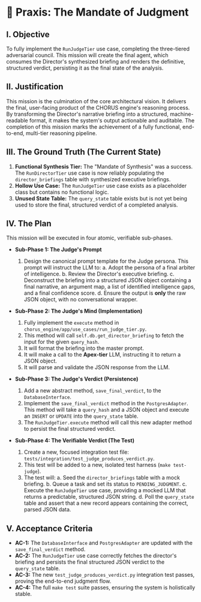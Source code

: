 # 🔱 Praxis: The Mandate of Judgment

## I. Objective

To fully implement the `RunJudgeTier` use case, completing the three-tiered adversarial council. This mission will create the final agent, which consumes the Director's synthesized briefing and renders the definitive, structured verdict, persisting it as the final state of the analysis.

## II. Justification

This mission is the culmination of the core architectural vision. It delivers the final, user-facing product of the CHORUS engine's reasoning process. By transforming the Director's narrative briefing into a structured, machine-readable format, it makes the system's output actionable and auditable. The completion of this mission marks the achievement of a fully functional, end-to-end, multi-tier reasoning pipeline.

## III. The Ground Truth (The Current State)

1.  **Functional Synthesis Tier:** The "Mandate of Synthesis" was a success. The `RunDirectorTier` use case is now reliably populating the `director_briefings` table with synthesized executive briefings.
2.  **Hollow Use Case:** The `RunJudgeTier` use case exists as a placeholder class but contains no functional logic.
3.  **Unused State Table:** The `query_state` table exists but is not yet being used to store the final, structured verdict of a completed analysis.

## IV. The Plan

This mission will be executed in four atomic, verifiable sub-phases.

- **Sub-Phase 1: The Judge's Prompt**

  1.  Design the canonical prompt template for the Judge persona. This prompt will instruct the LLM to:
      a. Adopt the persona of a final arbiter of intelligence.
      b. Review the Director's executive briefing.
      c. Deconstruct the briefing into a structured JSON object containing a final narrative, an argument map, a list of identified intelligence gaps, and a final confidence score.
      d. Ensure the output is **only** the raw JSON object, with no conversational wrapper.

- **Sub-Phase 2: The Judge's Mind (Implementation)**

  1.  Fully implement the `execute` method in `chorus_engine/app/use_cases/run_judge_tier.py`.
  2.  This method will call `self.db.get_director_briefing` to fetch the input for the given `query_hash`.
  3.  It will format the briefing into the master prompt.
  4.  It will make a call to the **Apex-tier** LLM, instructing it to return a JSON object.
  5.  It will parse and validate the JSON response from the LLM.

- **Sub-Phase 3: The Judge's Verdict (Persistence)**

  1.  Add a new abstract method, `save_final_verdict`, to the `DatabaseInterface`.
  2.  Implement the `save_final_verdict` method in the `PostgresAdapter`. This method will take a `query_hash` and a JSON object and execute an `INSERT` or `UPDATE` into the `query_state` table.
  3.  The `RunJudgeTier.execute` method will call this new adapter method to persist the final structured verdict.

- **Sub-Phase 4: The Verifiable Verdict (The Test)**
  1.  Create a new, focused integration test file: `tests/integration/test_judge_produces_verdict.py`.
  2.  This test will be added to a new, isolated test harness (`make test-judge`).
  3.  The test will:
      a. Seed the `director_briefings` table with a mock briefing.
      b. Queue a task and set its status to `PENDING_JUDGMENT`.
      c. Execute the `RunJudgeTier` use case, providing a mocked LLM that returns a predictable, structured JSON string.
      d. Poll the `query_state` table and assert that a new record appears containing the correct, parsed JSON data.

## V. Acceptance Criteria

- **AC-1:** The `DatabaseInterface` and `PostgresAdapter` are updated with the `save_final_verdict` method.
- **AC-2:** The `RunJudgeTier` use case correctly fetches the director's briefing and persists the final structured JSON verdict to the `query_state` table.
- **AC-3:** The new `test_judge_produces_verdict.py` integration test passes, proving the end-to-end judgment flow.
- **AC-4:** The full `make test` suite passes, ensuring the system is holistically stable.
